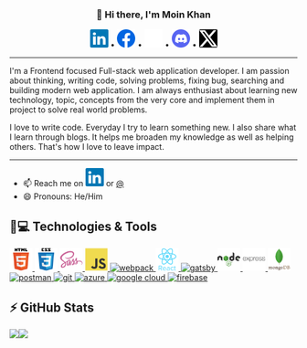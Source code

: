 <h3 align="center">👋 Hi there, I'm Moin Khan</h3>

<p align="center">
  <a href="https://www.linkedin.com/in/nmkhans"><img src="https://raw.githubusercontent.com/CLorant/readme-social-icons/main/small/filled/linkedin.svg" alt="linkedin" /></a> •
  <a href="https://www.facebook.com/nmkhans.10"><img src="https://raw.githubusercontent.com/CLorant/readme-social-icons/main/small/filled/facebook.svg" alt="facebook" /></a> •
  <a href="https://medium.com/@nmkhan.10"><img src="https://raw.githubusercontent.com/CLorant/readme-social-icons/main/small/light/medium.svg" alt="medium" /></a> •
  <a href="https://discord.com/users/513981668986585118"><img src="https://raw.githubusercontent.com/CLorant/readme-social-icons/main/small/filled/discord.svg" alt="discord" /></a> •
  <a href="https://x.com/NMKhan_10"><img src="https://raw.githubusercontent.com/CLorant/readme-social-icons/main/small/filled/twitter-x.svg" alt="x" /></a>
</p>

---
I'm a Frontend focused Full-stack web application developer. I am passion about thinking, writing code, solving problems, fixing bug, searching and building modern web application. I am always enthusiast about learning new technology, topic, concepts from the very core and implement them in project to solve real world problems.

I love to write code. Everyday I try to learn something new. I also share what I learn through blogs. It helps me broaden my knowledge as well as helping others. That's how I love to leave impact.

---

- 📫 Reach me on [<img src="https://raw.githubusercontent.com/CLorant/readme-social-icons/main/small/filled/linkedin.svg" alt="linkedin" />](https://www.linkedin.com/in/nmkhans) or [@](mailto:nurmoin05@gmail.com)  
- 😄 Pronouns: He/Him

 ## 🚀💻 Technologies & Tools
<p align="left">
    <a href="https://www.w3.org/html/" target="_blank"> <img src="https://raw.githubusercontent.com/devicons/devicon/master/icons/html5/html5-original-wordmark.svg" alt="html5" width="40" height="40"/> </a>
    <a href="https://www.w3schools.com/css/" target="_blank"> <img src="https://raw.githubusercontent.com/devicons/devicon/master/icons/css3/css3-original-wordmark.svg" alt="css3" width="40" height="40"/> </a>
<a href="https://sass-lang.com" target="_blank"> <img src="https://raw.githubusercontent.com/devicons/devicon/master/icons/sass/sass-original.svg" alt="sass" width="40" height="40"/> </a>
    <a href="https://developer.mozilla.org/en-US/docs/Web/JavaScript" target="_blank"> <img src="https://raw.githubusercontent.com/devicons/devicon/master/icons/javascript/javascript-original.svg" alt="javascript" width="40" height="40"/> </a>
<a href="https://webpack.js.org/" target="_blank"> <img src="https://www.vectorlogo.zone/logos/js_webpack/js_webpack-icon.svg" alt="webpack" width="40" height="40"/> </a>
<a href="https://reactjs.org/" target="_blank"> <img src="https://raw.githubusercontent.com/devicons/devicon/master/icons/react/react-original-wordmark.svg" alt="react" width="40" height="40"/> </a>
<a href="https://www.gatsbyjs.com/" target="_blank"> <img src="https://www.vectorlogo.zone/logos/gatsbyjs/gatsbyjs-icon.svg" alt="gatsby" width="40" height="40"/> </a>
      <a href="https://nodejs.org" target="_blank"> <img src="https://raw.githubusercontent.com/devicons/devicon/master/icons/nodejs/nodejs-original-wordmark.svg" alt="nodejs" width="40" height="40"/> </a>
    <a href="https://expressjs.com" target="_blank"> <img src="https://raw.githubusercontent.com/devicons/devicon/master/icons/express/express-original-wordmark.svg" alt="express" width="40" height="40"/> </a>
    <a href="https://www.mongodb.com/" target="_blank"> <img src="https://raw.githubusercontent.com/devicons/devicon/master/icons/mongodb/mongodb-original-wordmark.svg" alt="mongodb" width="40" height="40"/> </a>
<a href="https://www.postman.com/" target="_blank"> <img src="https://www.vectorlogo.zone/logos/getpostman/getpostman-icon.svg" alt="postman" width="40" height="40"/> </a>
<a href="https://git-scm.com/" target="_blank"> <img src="https://www.vectorlogo.zone/logos/git-scm/git-scm-icon.svg" alt="git" width="40" height="40"/> </a>
<a href="https://azure.microsoft.com/en-us/" target="_blank"> <img src="https://www.vectorlogo.zone/logos/microsoft_azure/microsoft_azure-icon.svg" alt="azure" width="40" height="40"/> </a>
 <a href="https://cloud.google.com/" target="_blank"> <img src="https://www.vectorlogo.zone/logos/google_cloud/google_cloud-icon.svg" alt="google cloud" width="40" height="40"/> </a>
 <a href="https://firebase.google.com/" target="_blank"> <img src="https://www.vectorlogo.zone/logos/firebase/firebase-icon.svg" alt="firebase" width="40" height="40"/> </a>
</p>


## ⚡ GitHub Stats
<img align="left" src="https://github-readme-stats.vercel.app/api?username=nmkhans&show_icons=true&count_private=true&theme=synthwave" />
<img align="left" src="https://github-readme-stats.vercel.app/api/top-langs/?username=nmkhans&layout=compact&count_private=true&theme=synthwave" />
